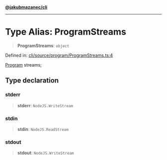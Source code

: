 [**@jakubmazanec/cli**](../README.md)

---

# Type Alias: ProgramStreams

> **ProgramStreams**: `object`

Defined in:
[cli/source/program/ProgramStreams.ts:4](https://github.com/jakubmazanec/tools/blob/40ba1fb8bbde716fbe797d7886fffe14521e098a/packages/cli/source/program/ProgramStreams.ts#L4)

[Program](../classes/Program.md) streams;

## Type declaration

### stderr

> **stderr**: `NodeJS.WriteStream`

### stdin

> **stdin**: `NodeJS.ReadStream`

### stdout

> **stdout**: `NodeJS.WriteStream`
